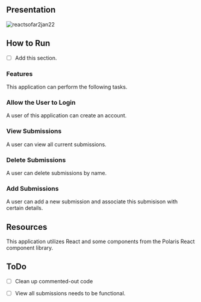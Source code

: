 ## Presentation
![reactsofar2jan22](https://github.com/choiIsabelle/locationdatabase/assets/67203277/b2b92170-f6ef-4d68-a4e5-eaae352cd9f6)


## How to Run

- [ ] Add this section. 

### Features
This application can perform the following tasks.

### Allow the User to Login
A user of this application can create an account.

###  View Submissions
A user can view all current submissions.

###  Delete Submissions
A user can delete submissions by name.

###  Add Submissions
A user can add a new submission and associate this submisison with certain details.

## Resources
This application utilizes React and some components from the Polaris React component library.

## ToDo
- [ ] Clean up commented-out code
- [ ] View all submissions needs to be functional.


